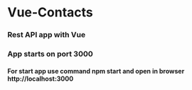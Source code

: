 # Vue-Contacts

### Rest API app with Vue
### App starts on port 3000
#### For start app use command npm start and open in browser http://localhost:3000
